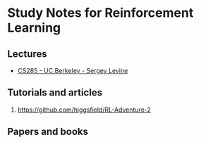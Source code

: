 # Study Notes for Reinforcement Learning

## Lectures
* [CS285 - UC Berkeley - Sergey Levine](http://rail.eecs.berkeley.edu/deeprlcourse/)

## Tutorials and articles
1. https://github.com/higgsfield/RL-Adventure-2

## Papers and books

